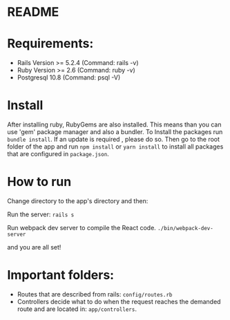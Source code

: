 # README

# Requirements: 
  * Rails Version >= 5.2.4 (Command: rails -v)
  * Ruby Version >= 2.6 (Command: ruby -v)
  * Postgresql 10.8 (Command: psql -V)

# Install
After installing ruby, RubyGems are also installed. This means than you can use 'gem' package manager and also a bundler.
To Install the packages run `bundle install`. If an update is required , please do so.
Then go to the root folder of the app and run `npm install` or `yarn install` to install all packages that are configured in `package.json`.

# How to run
Change directory to the app's directory and then:

Run the server: `rails s`

Run webpack dev server to compile the React code. `./bin/webpack-dev-server`

and you are all set! 

# Important folders: 
* Routes that are described from rails: `config/routes.rb`
* Controllers decide what to do when the request reaches the demanded route and are located in: `app/controllers`.

